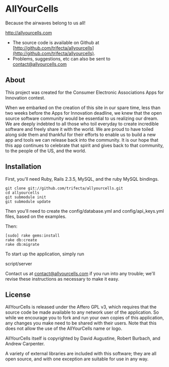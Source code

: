 AllYourCells
========

Because the airwaves belong to us all!
 
http://allyourcells.com

* The source code is available on Github at [http://github.com/trifecta/allyourcells](http://github.com/trifecta/allyourcells).
* Problems, suggestions, etc can also be sent to contact@allyourcells.com

About
------------

This project was created for the Consumer Electronic Associations Apps for Innovation contest.

When we embarked on the creation of this site in our spare time, less than two weeks before the Apps for Innovation deadline, we knew that the open source software community would be essential to us realizing our dream. We are deeply indebted to all those who toil everyday to create incredible software and freely share it with the world. We are proud to have toiled along side them and thankful for their efforts to enable us to build a new app and tools we can release back into the community. It is our hope that this app continues to celebrate that spirit and gives back to that community, to the people of the US, and the world.

Installation
------------

First, you'll need Ruby, Rails 2.3.5, MySQL, and the ruby MySQL bindings.

    git clone git://github.com/trifecta/allyourcells.git
    cd allyourcells
    git submodule init
    git submodule update
    
Then you'll need to create the config/database.yml and config/api_keys.yml files, based on the examples.

Then:

    [sudo] rake gems:install
    rake db:create
    rake db:migrate

To start up the application, simply run

   script/server

Contact us at contact@allyourcells.com if you run into any trouble; we'll revise these instructions as necessary to make it easy.

License
-------

AllYourCells is released under the Affero GPL v3, which requires that the source code be made available to any network user of the application. So while we encourage you to fork and run your own copies of this application, any changes you make need to be shared with their users.  Note that this does not allow the use of the AllYourCells name or logo.

AllYourCells itself is copyrighted by David Augustine, Robert Burbach, and Andrew Carpenter.

A variety of external libraries are included with this software; they are all open source, and with one exception are suitable for use in any way.